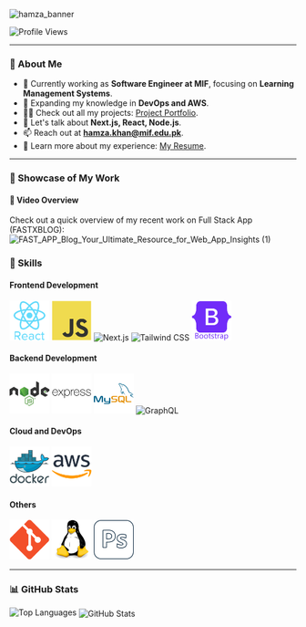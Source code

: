
![hamza_banner](https://github.com/user-attachments/assets/79f4a383-f767-422b-aaec-01191fba2ea4)

<p align="left">
  <img src="https://komarev.com/ghpvc/?username=hamza-ahmed1&label=Profile%20views&color=0e75b6&style=flat" alt="Profile Views" />
</p>

---

### 🚀 About Me  
- 🔭 Currently working as **Software Engineer at MIF**, focusing on **Learning Management Systems**.  
- 🌱 Expanding my knowledge in **DevOps and AWS**.  
- 👨‍💻 Check out all my projects: [Project Portfolio](https://hamzadevs.netlify.app).  
- 💬 Let's talk about **Next.js, React, Node.js**.  
- 📫 Reach out at **hamza.khan@mif.edu.pk**.  
- 📄 Learn more about my experience: [My Resume](https://hamzadevs.netlify.app).  

---

### 🌟 Showcase of My Work  
#### 🎥 Video Overview  
Check out a quick overview of my recent work on Full Stack App (FASTXBLOG):  
![FAST_APP_Blog_Your_Ultimate_Resource_for_Web_App_Insights (1)](https://github.com/user-attachments/assets/6af408d8-8ffe-4789-8897-87c33f0edb79)




### 💼 Skills  
#### Frontend Development  
<p align="left">
  <img src="https://raw.githubusercontent.com/devicons/devicon/master/icons/react/react-original-wordmark.svg" alt="React" width="70" height="70"/> 
  <img src="https://raw.githubusercontent.com/devicons/devicon/master/icons/javascript/javascript-original.svg" alt="JavaScript" width="70" height="70"/> 
  <img src="https://cdn.worldvectorlogo.com/logos/nextjs-2.svg" alt="Next.js" width="40" height="40"/> 
  <img src="https://www.vectorlogo.zone/logos/tailwindcss/tailwindcss-icon.svg" alt="Tailwind CSS" width="70" height="70"/>
  <img src="https://raw.githubusercontent.com/devicons/devicon/master/icons/bootstrap/bootstrap-plain-wordmark.svg" alt="Bootstrap" width="70" height="70"/>
</p>

#### Backend Development  
<p align="left">
  <img src="https://raw.githubusercontent.com/devicons/devicon/master/icons/nodejs/nodejs-original-wordmark.svg" alt="Node.js" width="70" height="70"/>
  <img src="https://raw.githubusercontent.com/devicons/devicon/master/icons/express/express-original-wordmark.svg" alt="Express.js" width="70" height="70"/> 
  <img src="https://raw.githubusercontent.com/devicons/devicon/master/icons/mysql/mysql-original-wordmark.svg" alt="MySQL" width="70" height="70"/>
  <img src="https://www.vectorlogo.zone/logos/graphql/graphql-icon.svg" alt="GraphQL" width="70" height="70"/> 
</p>

#### Cloud and DevOps  
<p align="left">
  <img src="https://raw.githubusercontent.com/devicons/devicon/master/icons/docker/docker-original-wordmark.svg" alt="Docker" width="70" height="70"/>
  <img src="https://raw.githubusercontent.com/devicons/devicon/master/icons/amazonwebservices/amazonwebservices-original-wordmark.svg" alt="AWS" width="70" height="70"/>
</p>

#### Others  
<p align="left">
  <img src="https://raw.githubusercontent.com/devicons/devicon/master/icons/git/git-original.svg" alt="Git" width="70" height="70"/>
  <img src="https://raw.githubusercontent.com/devicons/devicon/master/icons/linux/linux-original.svg" alt="Linux" width="70" height="70"/>
  <img src="https://raw.githubusercontent.com/devicons/devicon/master/icons/photoshop/photoshop-line.svg" alt="Photoshop" width="70" height="70"/> 
</p>

---

### 📊 GitHub Stats  
<p><img align="left" src="https://github-readme-stats.vercel.app/api/top-langs?username=hamza-ahmed1&show_icons=true&locale=en&layout=compact" alt="Top Languages" /></p>

<p>&nbsp;<img align="center" src="https://github-readme-stats.vercel.app/api?username=hamza-ahmed1&show_icons=true&locale=en" alt="GitHub Stats" /></p>
